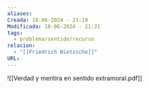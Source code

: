 ```yaml
---
aliases: 
Creada: 18-06-2024 - 21:19
Modificada: 18-06-2024 - 21:21
tags:
  - problema/sentido/recurso
relacion:
  - "[[Friedrich Nietzsche]]"
URL:
---
```



![[Verdad y mentira en sentido extramoral.pdf]]